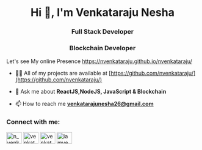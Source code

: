 

<h1 align="center">Hi 👋, I'm Venkataraju Nesha</h1>
<h3 align="center">Full Stack Developer </h3>
<h3 align="center">Blockchain Developer </h3>

Let's see My online Presence https://nvenkataraju.github.io/nvenkataraju/


- 👨‍💻 All of my projects are available at [https://github.com/nvenkataraju/](https://github.com/nvenkataraju/)

- 💬 Ask me about **ReactJS,NodeJS, JavaScript & Blockchain**

- 📫 How to reach me **venkatarajunesha26@gmail.com**

<h3 align="left">Connect with me:</h3>
<p align="left">
<a href="https://twitter.com/n_venkata_raju" target="blank"><img align="center" src="https://raw.githubusercontent.com/rahuldkjain/github-profile-readme-generator/master/src/images/icons/Social/twitter.svg" alt="n_venkata_raju" height="30" width="40" /></a>
<a href="https://linkedin.com/in/venkata-raju-nesha-646991216" target="blank"><img align="center" src="https://raw.githubusercontent.com/rahuldkjain/github-profile-readme-generator/master/src/images/icons/Social/linked-in-alt.svg" alt="venkata-raju-nesha-646991216" height="30" width="40" /></a>
<a href="https://fb.com/venkataraju.nesha.98" target="blank"><img align="center" src="https://raw.githubusercontent.com/rahuldkjain/github-profile-readme-generator/master/src/images/icons/Social/facebook.svg" alt="venkataraju.nesha.98" height="30" width="40" /></a>
<a href="https://instagram.com/iamvenkataraju/" target="blank"><img align="center" src="https://raw.githubusercontent.com/rahuldkjain/github-profile-readme-generator/master/src/images/icons/Social/instagram.svg" alt="iamvenkataraju/" height="30" width="40" /></a>
</p>

